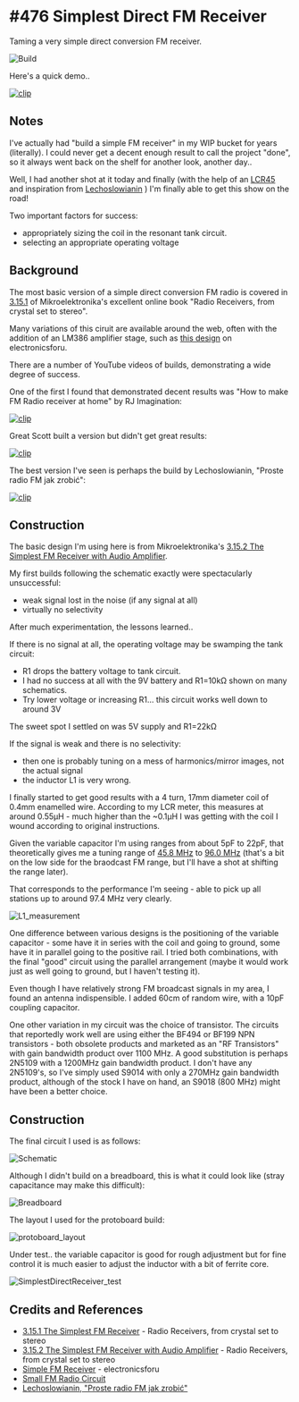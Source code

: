 # #476 Simplest Direct FM Receiver

Taming a very simple direct conversion FM receiver.

![Build](./assets/SimplestDirectReceiver_build.jpg?raw=true)

Here's a quick demo..

[![clip](https://img.youtube.com/vi/jYyZfDl8ZHY/0.jpg)](https://www.youtube.com/watch?v=jYyZfDl8ZHY)

## Notes

I've actually had "build a simple FM receiver" in my WIP bucket for years (literally).
I could never get a decent enough result to call the project "done", so it always went back on the shelf
for another look, another day..

Well, I had another shot at it today and finally (with the help of an
[LCR45](../../../Equipment/LCR45)
and inspiration from
[Lechoslowianin](https://www.youtube.com/watch?v=t3RExWNuqRI)
) I'm finally able to get this show on the road!

Two important factors for success:

* appropriately sizing the coil in the resonant tank circuit.
* selecting an appropriate operating voltage

## Background

The most basic version of a simple direct conversion FM radio is covered in
[3.15.1](https://www.mikroe.com/ebooks/radio-receivers-from-crystal-set-to-stereo/the-simplest-fm-receiver)
of Mikroelektronika's excellent online book "Radio Receivers, from crystal set to stereo".

Many variations of this ciruit are available around the web, often with the addition of an LM386 amplifier stage,
such as [this design](https://electronicsforu.com/electronics-projects/simple-fm-receiver)
on electronicsforu.

There are a number of YouTube videos of builds, demonstrating a wide degree of success.

One of the first I found that demonstrated decent results was "How to make FM Radio receiver at home" by RJ Imagination:

[![clip](https://img.youtube.com/vi/ljNVseTkQs4/0.jpg)](https://www.youtube.com/watch?v=ljNVseTkQs4)

Great Scott built a version but didn't get great results:

[![clip](https://img.youtube.com/vi/h_F3J4vyzNk/0.jpg)](https://www.youtube.com/watch?v=h_F3J4vyzNk)

The best version I've seen is perhaps the build by Lechoslowianin, "Proste radio FM jak zrobić":

[![clip](https://img.youtube.com/vi/t3RExWNuqRI/0.jpg)](https://www.youtube.com/watch?v=t3RExWNuqRI)

## Construction

The basic design I'm using here is from Mikroelektronika's
[3.15.2 The Simplest FM Receiver with Audio Amplifier](https://www.mikroe.com/ebooks/radio-receivers-from-crystal-set-to-stereo/the-simplest-fm-receiver-with-audio-amplifier).

My first builds following the schematic exactly were spectacularly unsuccessful:

* weak signal lost in the noise (if any signal at all)
* virtually no selectivity

After much experimentation, the lessons learned..

If there is no signal at all, the operating voltage may be swamping the tank circuit:

* R1 drops the battery voltage to tank circuit.
* I had no success at all with the 9V battery and R1=10kΩ shown on many schematics.
* Try lower voltage or increasing R1... this circuit works well down to around 3V

The sweet spot I settled on was 5V supply and R1=22kΩ

If the signal is weak and there is no selectivity:

* then one is probably tuning on a mess of harmonics/mirror images, not the actual signal
* the inductor L1 is very wrong.

I finally started to get good results with a 4 turn, 17mm diameter coil of 0.4mm enamelled wire.
According to my LCR meter, this measures at around 0.55µH - much higher than the ~0.1µH
I was getting with the coil I wound according to original instructions.

Given the variable capacitor I'm using ranges from about 5pF to 22pF,
that theoretically gives me a tuning range of
[45.8 MHz](https://www.wolframalpha.com/input/?i=1%2F(2%CF%80*sqrt(0.55%C2%B5H*22pF)))
to
[96.0 MHz](https://www.wolframalpha.com/input/?i=1%2F(2%CF%80*sqrt(0.55%C2%B5H*5pF)))
(that's a bit on the low side for the braodcast FM range, but I'll have a shot at shifting the range
later).

That corresponds to the performance I'm seeing - able to pick up all stations up to around 97.4 MHz very clearly.

![L1_measurement](./assets/L1_measurement.jpg?raw=true)

One difference between various designs is the positioning of the variable capacitor - some have it in series with the coil and going to ground,
some have it in parallel going to the positive rail.
I tried both combinations, with the final "good" circuit using the parallel arrangement (maybe it would work just as well going to ground, but I haven't testing it).


Even though I have relatively strong FM broadcast signals in my area, I found an antenna indispensible.
I added 60cm of random wire, with a 10pF coupling capacitor.

One other variation in my circuit was the choice of transistor.
The circuits that reportedly work well are using either the BF494 or BF199 NPN transistors -
both obsolete products and marketed as an "RF Transistors" with gain bandwidth product over 1100 MHz.
A good substitution is perhaps 2N5109 with a 1200MHz gain bandwidth product.
I don't have any 2N5109's, so I've simply used S9014 with only a 270MHz  gain bandwidth product,
although of the stock I have on hand, an S9018 (800 MHz) might have been a better choice.

## Construction

The final circuit I used is as follows:

![Schematic](./assets/SimplestDirectReceiver_schematic.jpg?raw=true)

Although I didn't build on a breadboard, this is what it could look like (stray capacitance may make this difficult):

![Breadboard](./assets/SimplestDirectReceiver_bb.jpg?raw=true)

The layout I used for the protoboard build:

![protoboard_layout](./assets/protoboard_layout.jpg?raw=true)

Under test.. the variable capacitor is good for rough adjustment but for fine control it
is much easier to adjust the inductor with a bit of ferrite core.

![SimplestDirectReceiver_test](./assets/SimplestDirectReceiver_test.jpg?raw=true)

## Credits and References

* [3.15.1 The Simplest FM Receiver](https://www.mikroe.com/ebooks/radio-receivers-from-crystal-set-to-stereo/the-simplest-fm-receiver) - Radio Receivers, from crystal set to stereo
* [3.15.2 The Simplest FM Receiver with Audio Amplifier](https://www.mikroe.com/ebooks/radio-receivers-from-crystal-set-to-stereo/the-simplest-fm-receiver-with-audio-amplifier) - Radio Receivers, from crystal set to stereo
* [Simple FM Receiver](https://electronicsforu.com/electronics-projects/simple-fm-receiver) - electronicsforu
* [Small FM Radio Circuit](https://www.electroschematics.com/5150/tiny-fm-radio/)
* [Lechoslowianin, "Proste radio FM jak zrobić"](https://www.youtube.com/watch?v=t3RExWNuqRI)
